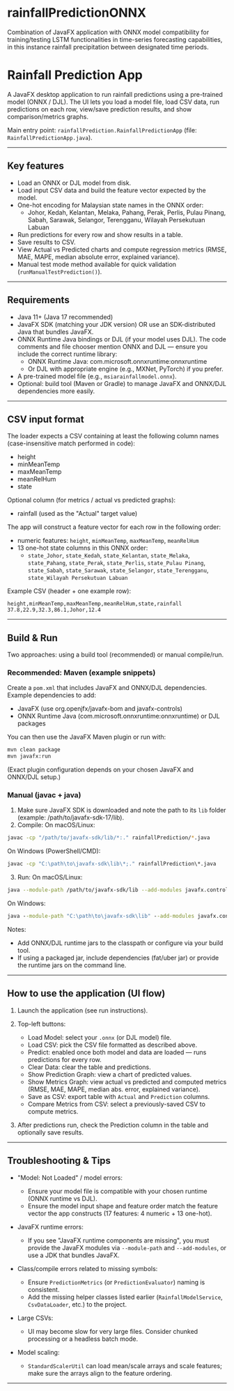 # rainfallPredictionONNX
Combination of JavaFX application with ONNX model compatibility for training/testing LSTM functionalities in time-series forecasting capabilities, in this instance rainfall precipitation between designated time periods.
# Rainfall Prediction App

A JavaFX desktop application to run rainfall predictions using a pre-trained model (ONNX / DJL). The UI lets you load a model file, load CSV data, run predictions on each row, view/save prediction results, and show comparison/metrics graphs.

Main entry point: `rainfallPrediction.RainfallPredictionApp` (file: `RainfallPredictionApp.java`).

---

## Key features

- Load an ONNX or DJL model from disk.
- Load input CSV data and build the feature vector expected by the model.
- One-hot encoding for Malaysian state names in the ONNX order:
  - Johor, Kedah, Kelantan, Melaka, Pahang, Perak, Perlis, Pulau Pinang, Sabah, Sarawak, Selangor, Terengganu, Wilayah Persekutuan Labuan
- Run predictions for every row and show results in a table.
- Save results to CSV.
- View Actual vs Predicted charts and compute regression metrics (RMSE, MAE, MAPE, median absolute error, explained variance).
- Manual test mode method available for quick validation (`runManualTestPrediction()`).

---

## Requirements

- Java 11+ (Java 17 recommended)
- JavaFX SDK (matching your JDK version) OR use an SDK-distributed Java that bundles JavaFX.
- ONNX Runtime Java bindings or DJL (if your model uses DJL). The code comments and file chooser mention ONNX and DJL — ensure you include the correct runtime library:
  - ONNX Runtime Java: com.microsoft.onnxruntime:onnxruntime
  - Or DJL with appropriate engine (e.g., MXNet, PyTorch) if you prefer.
- A pre-trained model file (e.g., `msiarainfallmodel.onnx`).
- Optional: build tool (Maven or Gradle) to manage JavaFX and ONNX/DJL dependencies more easily.

---

## CSV input format

The loader expects a CSV containing at least the following column names (case-insensitive match performed in code):

- height
- minMeanTemp
- maxMeanTemp
- meanRelHum
- state

Optional column (for metrics / actual vs predicted graphs):
- rainfall (used as the "Actual" target value)

The app will construct a feature vector for each row in the following order:
- numeric features: `height`, `minMeanTemp`, `maxMeanTemp`, `meanRelHum`
- 13 one-hot state columns in this ONNX order:
  - `state_Johor`, `state_Kedah`, `state_Kelantan`, `state_Melaka`, `state_Pahang`, `state_Perak`, `state_Perlis`, `state_Pulau Pinang`, `state_Sabah`, `state_Sarawak`, `state_Selangor`, `state_Terengganu`, `state_Wilayah Persekutuan Labuan`

Example CSV (header + one example row):
```csv
height,minMeanTemp,maxMeanTemp,meanRelHum,state,rainfall
37.8,22.9,32.3,86.1,Johor,12.4
```

---

## Build & Run

Two approaches: using a build tool (recommended) or manual compile/run.

### Recommended: Maven (example snippets)
Create a `pom.xml` that includes JavaFX and ONNX/DJL dependencies. Example dependencies to add:

- JavaFX (use org.openjfx/javafx-bom and javafx-controls)
- ONNX Runtime Java (com.microsoft.onnxruntime:onnxruntime) or DJL packages

You can then use the JavaFX Maven plugin or run with:
```bash
mvn clean package
mvn javafx:run
```
(Exact plugin configuration depends on your chosen JavaFX and ONNX/DJL setup.)

### Manual (javac + java)

1. Make sure JavaFX SDK is downloaded and note the path to its `lib` folder (example: /path/to/javafx-sdk-17/lib).
2. Compile:
On macOS/Linux:
```bash
javac -cp "/path/to/javafx-sdk/lib/*:." rainfallPrediction/*.java
```
On Windows (PowerShell/CMD):
```cmd
javac -cp "C:\path\to\javafx-sdk\lib\*;." rainfallPrediction\*.java
```

3. Run:
On macOS/Linux:
```bash
java --module-path /path/to/javafx-sdk/lib --add-modules javafx.controls,javafx.fxml -cp . rainfallPrediction.RainfallPredictionApp
```
On Windows:
```cmd
java --module-path "C:\path\to\javafx-sdk\lib" --add-modules javafx.controls,javafx.fxml -cp . rainfallPrediction.RainfallPredictionApp
```

Notes:
- Add ONNX/DJL runtime jars to the classpath or configure via your build tool.
- If using a packaged jar, include dependencies (fat/uber jar) or provide the runtime jars on the command line.

---

## How to use the application (UI flow)

1. Launch the application (see run instructions).
2. Top-left buttons:
   - Load Model: select your `.onnx` (or DJL model) file.
   - Load CSV: pick the CSV file formatted as described above.
   - Predict: enabled once both model and data are loaded — runs predictions for every row.
   - Clear Data: clear the table and predictions.
   - Show Prediction Graph: view a chart of predicted values.
   - Show Metrics Graph: view actual vs predicted and computed metrics (RMSE, MAE, MAPE, median abs. error, explained variance).
   - Save as CSV: export table with `Actual` and `Prediction` columns.
   - Compare Metrics from CSV: select a previously-saved CSV to compute metrics.

3. After predictions run, check the Prediction column in the table and optionally save results.

---

## Troubleshooting & Tips

- "Model: Not Loaded" / model errors:
  - Ensure your model file is compatible with your chosen runtime (ONNX runtime vs DJL).
  - Ensure the model input shape and feature order match the feature vector the app constructs (17 features: 4 numeric + 13 one-hot).

- JavaFX runtime errors:
  - If you see "JavaFX runtime components are missing", you must provide the JavaFX modules via `--module-path` and `--add-modules`, or use a JDK that bundles JavaFX.

- Class/compile errors related to missing symbols:
  - Ensure `PredictionMetrics` (or `PredictionEvaluator`) naming is consistent.
  - Add the missing helper classes listed earlier (`RainfallModelService`, `CsvDataLoader`, etc.) to the project.

- Large CSVs:
  - UI may become slow for very large files. Consider chunked processing or a headless batch mode.

- Model scaling:
  - `StandardScalerUtil` can load mean/scale arrays and scale features; make sure the arrays align to the feature ordering.

---



